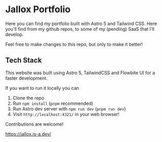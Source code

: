 # Jallox Portfolio
Here you can find my portfolio built with Astro 5 and Tailwind CSS. Here you'll find from my github repos, to some of my (pending) SaaS that I'll develop.

Feel free to make changes to this repo, but only to make it better!

## Tech Stack
This website was built using Astro 5, TailwindCSS and Flowbite UI for a faster development.

If you want to run it locally you can
1. Clone the repo
2. Run `npm install` (`pnpm` recommended)
3. Run Astro dev server with `npm run dev` (`pnpm run dev`)
4. Visit `http://localhost:4321/` in your web browser!


Contributions are welcome!

https://jallox.is-a.dev/